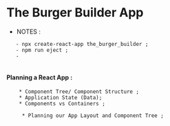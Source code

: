 # The Burger Builder App




* NOTES :


```
   - npx create-react-app the_burger_builder ;
   - npm run eject ;
   - 


```

#### Planning a React App :
```
    * Component Tree/ Component Structure ;
    * Application State (Data);
    * Components vs Containers ;
     
     * Planning our App Layout and Component Tree ;

```

#### 